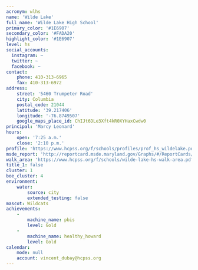 ```yaml
---
acronym: wlhs
name: 'Wilde Lake'
full_name: 'Wilde Lake High School'
primary_color: '#1E6907'
secondary_color: '#FADA20'
highlight_color: '#1E6907'
level: hs
social_accounts:
  instagram: ~
  twitter: ~
  facebook: ~
contact:
    phone: 410-313-6965
    fax: 410-313-6972
address:
    street: '5460 Trumpeter Road'
    city: Columbia
    postal_code: 21044
    latitude: '39.217406'
    longitude: '-76.8749507'
    google_maps_place_id: ChIJt6DLe3Xft4kR0XYHaxCwdw0
principal: 'Marcy Leonard'
hours:
    open: '7:25 a.m.'
    close: '2:10 p.m.'
profile: 'https://www.hcpss.org/f/schools/profiles/prof_hs_wildelake.pdf'
msde_report: 'http://reportcard.msde.maryland.gov/Graphs/#/ReportCards/ReportCardSchool/1//1/13/0516/'
walk_area: 'https://www.hcpss.org/f/schools/wilde-lake-hs-walk-area.pdf'
title_1: false
cluster: 1
boe_cluster: 4
environment:
    water:
        source: city
        extended_testing: false
mascot: Wildcats
achievements:
    -
        machine_name: pbis
        level: Gold
    -
        machine_name: healthy_howard
        level: Gold
calendar:
    mode: null
    account: vincent_dubay@hcpss.org
---
```

